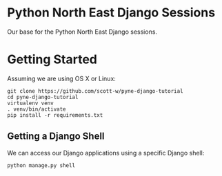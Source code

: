 Python North East Django Sessions
==================================

Our base for the Python North East Django sessions.

Getting Started
===============

Assuming we are using OS X or Linux:

```
git clone https://github.com/scott-w/pyne-django-tutorial
cd pyne-django-tutorial
virtualenv venv
. venv/bin/activate
pip install -r requirements.txt
```

Getting a Django Shell
----------------------

We can access our Django applications using a specific Django shell:

```
python manage.py shell
```
